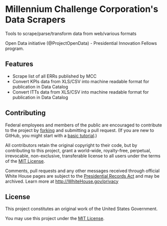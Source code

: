Millennium Challenge Corporation's Data Scrapers
====================================================

Tools to scrape/parse/transform data from web/various formats

Open Data initiative (@ProjectOpenData) - Presidential Innovation Fellows program.


Features
--------

* Scrape list of all ERRs published by MCC
* Convert KPIs data from XLS/CSV into machine readable format for publication in Data Catalog
* Convert ITTs data from XLS/CSV into machine readable format for publication in Data Catalog

Contributing
------------

Federal employees and members of the public are encouraged to contribute to the project by [forking](https://help.github.com/articles/fork-a-repo) and submitting a pull request. (If you are new to GitHub, you might start with a [basic tutorial](https://help.github.com/articles/set-up-git).) 

All contributors retain the original copyright to their code, but by contributing to this project, grant a world-wide, royalty-free, perpetual, irrevocable, non-exclusive, transferable license to all users under the terms of the [MIT License](http://opensource.org/licenses/mit-license.php).

Comments, pull requests and any other messages received through official White House pages are subject to the [Presidential Records Act](http://www.archives.gov/about/laws/presidential-records.html) and may be archived. Learn more at http://WhiteHouse.gov/privacy

## License

This project constitutes an original work of the United States Government. 

You may use this project under the [MIT License](http://opensource.org/licenses/mit-license.php).